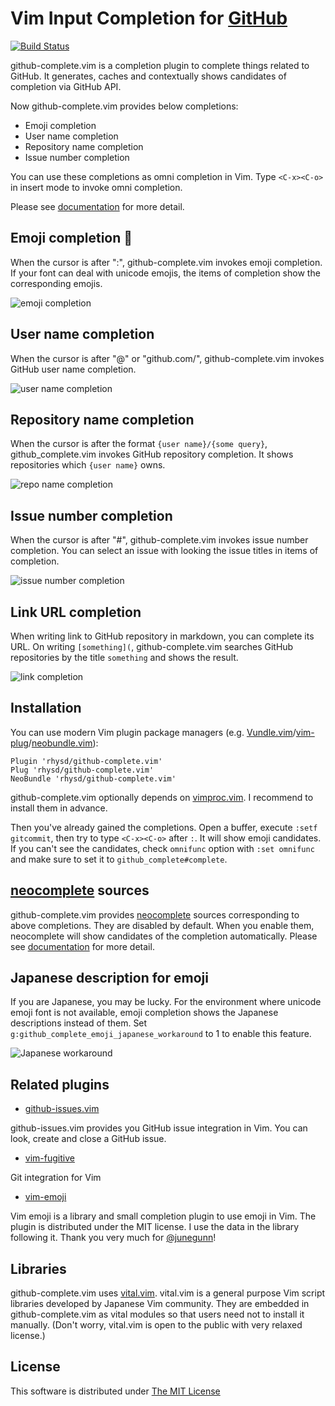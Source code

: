 Vim Input Completion for [GitHub](https://github.com/)
======================================================

[![Build Status](https://travis-ci.org/rhysd/github-complete.vim.svg?branch=master)](https://travis-ci.org/rhysd/github-complete.vim)

github-complete.vim is a completion plugin to complete things related to GitHub.  It generates, caches and contextually shows candidates of completion via GitHub API.

Now github-complete.vim provides below completions:
- Emoji completion
- User name completion
- Repository name completion
- Issue number completion

You can use these completions as omni completion in Vim.  Type `<C-x><C-o>` in insert mode to invoke omni completion.

Please see [documentation](https://github.com/rhysd/github-complete.vim/blob/master/doc/github-complete.txt) for more detail.

## Emoji completion :dog:

When the cursor is after ":", github-complete.vim invokes emoji completion.  If your font can deal with unicode emojis, the items of completion show the corresponding emojis.

![emoji completion](https://raw.githubusercontent.com/rhysd/screenshots/master/github-complete.vim/emoji_completion.gif)

## User name completion

When the cursor is after "@" or "github.com/", github-complete.vim invokes GitHub user name completion.

![user name completion](https://raw.githubusercontent.com/rhysd/screenshots/master/github-complete.vim/user_completion.gif)

## Repository name completion

When the cursor is after the format `{user name}/{some query}`, github_complete.vim invokes GitHub repository completion.  It shows repositories which `{user name}` owns.

![repo name completion](https://raw.githubusercontent.com/rhysd/screenshots/master/github-complete.vim/repo_completion.gif)

## Issue number completion

When the cursor is after "#", github-complete.vim invokes issue number completion.
You can select an issue with looking the issue titles in items of completion.

![issue number completion](https://raw.githubusercontent.com/rhysd/screenshots/master/github-complete.vim/issue_completion.gif)

## Link URL completion

When writing link to GitHub repository in markdown, you can complete its URL.
On writing `[something](`, github-complete.vim searches GitHub repositories by the title `something` and shows the result.

![link completion](https://raw.githubusercontent.com/rhysd/ss/master/github-complete.vim/link_completion.gif)

## Installation 

You can use modern Vim plugin package managers (e.g. [Vundle.vim](https://github.com/gmarik/Vundle.vim)/[vim-plug](https://github.com/junegunn/vim-plug)/[neobundle.vim](https://github.com/Shougo/neobundle.vim)):

```vim
Plugin 'rhysd/github-complete.vim'
Plug 'rhysd/github-complete.vim'
NeoBundle 'rhysd/github-complete.vim'
```

github-complete.vim optionally depends on [vimproc.vim](https://github.com/Shougo/vimproc.vim).  I recommend to install them in advance.

Then you've already gained the completions.  Open a buffer, execute `:setf gitcommit`, then try to type `<C-x><C-o>` after `:`.  It will show emoji candidates.  If you can't see the candidates, check `omnifunc` option with `:set omnifunc` and make sure to set it to `github_complete#complete`.

## [neocomplete](https://github.com/Shougo/neocomplete.vim) sources

github-complete.vim provides [neocomplete](https://github.com/Shougo/neocomplete.vim) sources corresponding to above completions.  They are disabled by default.  When you enable them, neocomplete will show candidates of the completion automatically.  Please see [documentation](https://github.com/rhysd/github-complete.vim/doc/github-complete.txt) for more detail.

## Japanese description for emoji

If you are Japanese, you may be lucky.  For the environment where unicode emoji font is not available, emoji completion shows the Japanese descriptions instead of them.  Set `g:github_complete_emoji_japanese_workaround` to 1 to enable this feature.

![Japanese workaround](https://raw.githubusercontent.com/rhysd/screenshots/master/github-complete.vim/japanese_workaround.gif)

## Related plugins

- [github-issues.vim](https://github.com/jaxbot/github-issues.vim)

github-issues.vim provides you GitHub issue integration in Vim.
You can look, create and close a GitHub issue.

- [vim-fugitive](https://github.com/jaxbot/github-issues.vim)

Git integration for Vim

- [vim-emoji](https://github.com/junegunn/vim-emoji)

Vim emoji is a library and small completion plugin to use emoji in Vim.  The plugin is distributed under the MIT license.  I use the data in the library following it.  Thank you very much for [@junegunn](https://github.com/junegunn)!

## Libraries

github-complete.vim uses [vital.vim](https://github.com/vim-jp/vital.vim).  vital.vim is a general purpose Vim script libraries developed by Japanese Vim community.  They are embedded in github-complete.vim as vital modules so that users need not to install it manually. (Don't worry, vital.vim is open to the public with very relaxed license.)

## License

This software is distributed under [The MIT License](http://opensource.org/licenses/MIT)
